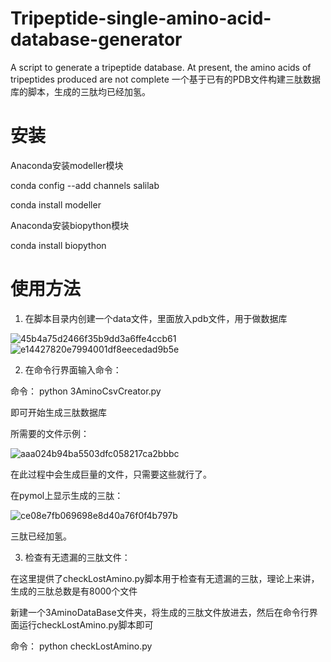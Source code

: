 # Tripeptide-single-amino-acid-database-generator
A script to generate a tripeptide database. At present, the amino acids of tripeptides produced are not complete
一个基于已有的PDB文件构建三肽数据库的脚本，生成的三肽均已经加氢。

# 安装

Anaconda安装modeller模块

conda config --add channels salilab

conda install modeller

Anaconda安装biopython模块

conda install biopython

# 使用方法

1. 在脚本目录内创建一个data文件，里面放入pdb文件，用于做数据库

![45b4a75d2466f35b9dd3a6ffe4ccb61](https://user-images.githubusercontent.com/54057111/117917458-bc535980-b31b-11eb-9987-39b1f0942d8f.png)
![e14427820e7994001df8eecedad9b5e](https://user-images.githubusercontent.com/54057111/117917863-911d3a00-b31c-11eb-9f2b-9b43fe4edec7.png)



2. 在命令行界面输入命令：

命令： python 3AminoCsvCreator.py

即可开始生成三肽数据库

所需要的文件示例：

![aaa024b94ba5503dfc058217ca2bbbc](https://user-images.githubusercontent.com/54057111/117917654-1f44f080-b31c-11eb-8c46-25e7aeab31a3.png)

在此过程中会生成巨量的文件，只需要这些就行了。

在pymol上显示生成的三肽：

![ce08e7fb069698e8d40a76f0f4b797b](https://user-images.githubusercontent.com/54057111/117917990-cfb2f480-b31c-11eb-8e78-e2ba7202aca6.png)

三肽已经加氢。

3. 检查有无遗漏的三肽文件：

在这里提供了checkLostAmino.py脚本用于检查有无遗漏的三肽，理论上来讲，生成的三肽总数是有8000个文件

新建一个3AminoDataBase文件夹，将生成的三肽文件放进去，然后在命令行界面运行checkLostAmino.py脚本即可

命令： python checkLostAmino.py
